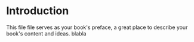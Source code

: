 # Introduction

This file file serves as your book's preface,  a great place to describe your book's content and ideas. blabla

